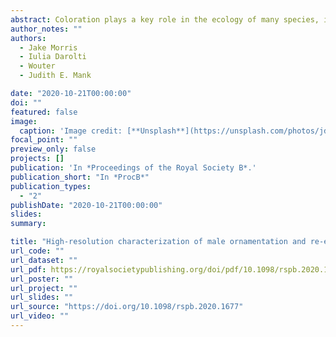 ```yaml
---
abstract: Coloration plays a key role in the ecology of many species, influencing how an organism interacts with its environment, other species and conspecifics. Guppies are sexually dimorphic, with males displaying sexually selected coloration resulting from female preference. Previous work has suggested that much of guppy colour pattern variation is Y-linked. However, it remains unclear how many individual colour patterns are Y-linked in natural populations as much of the previous work has focused on phenotypes either not found in the wild, or aggregate measures such as total colour area. Moreover, ornaments have traditionally been identified and delineated by hand, and computational methods now make it possible to extract pixels and identify ornaments with automated methods, reducing the potential for human bias. Here we developed a pipeline for semi-automated ornament identification and high-resolution image analysis of male guppy colour patterns and applied it to a multigenerational pedigree. Our results show that loci controlling the presence or the absence of individual male ornaments in our population are not predominantly Y-linked. However, we find that ornaments of similar colour are not independent of each other, and modifier loci that affect whole animal coloration appear to be at least partially Y-linked. Considering these results, Y-linkage of individual ornaments may not be important in driving colour changes in natural populations of guppies, or in expansions of the non-recombining Y region, while Y-linked modifier loci that affect aggregate traits may well play an important role.
author_notes: ""
authors:
  - Jake Morris
  - Iulia Darolti
  - Wouter
  - Judith E. Mank

date: "2020-10-21T00:00:00"
doi: ""
featured: false
image:
  caption: 'Image credit: [**Unsplash**](https://unsplash.com/photos/jdD8gXaTZsc)'
focal_point: ""
preview_only: false
projects: []
publication: 'In *Proceedings of the Royal Society B*.'
publication_short: "In *ProcB*"
publication_types:
  - "2"
publishDate: "2020-10-21T00:00:00"
slides: 
summary: 

title: "High-resolution characterization of male ornamentation and re-evaluation of sex linkage in guppies"
url_code: ""
url_dataset: ""
url_pdf: https://royalsocietypublishing.org/doi/pdf/10.1098/rspb.2020.1677
url_poster: ""
url_project: ""
url_slides: ""
url_source: "https://doi.org/10.1098/rspb.2020.1677"
url_video: ""
---
```

